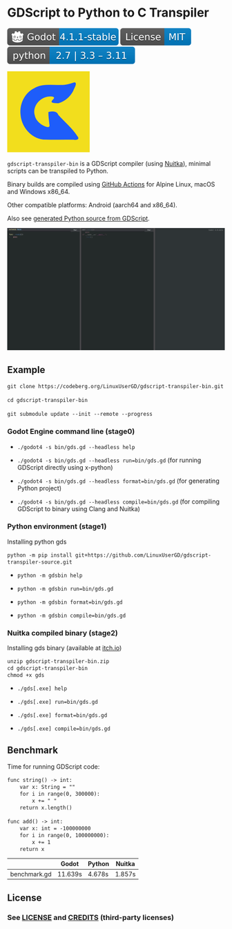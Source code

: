 # GDScript to Python to C Transpiler

[![Godot](Godot-v.svg)](https://downloads.tuxfamily.org/godotengine/4.0/)
[![MIT license](mit.svg)](LICENSE.md)
[![Python](python.svg)](https://www.python.org/)

[![Icon](icon.svg)](icon.svg) 

`gdscript-transpiler-bin` is a GDScript compiler (using [Nuitka](https://github.com/Nuitka/Nuitka)), minimal scripts can be transpiled to Python.

Binary builds are compiled using [GitHub Actions](https://github.com/LinuxUserGD/GDScript2PythonTranspiler/actions) for Alpine Linux, macOS and Windows x86_64.

Other compatible platforms: Android (aarch64 and x86_64).

Also see [generated Python source from GDScript](https://github.com/LinuxUserGD/gdscript-transpiler-source).


[![Video](preview.gif)](preview.gif)

## Example

```
git clone https://codeberg.org/LinuxUserGD/gdscript-transpiler-bin.git

cd gdscript-transpiler-bin

git submodule update --init --remote --progress
```

### Godot Engine command line (stage0)

- `./godot4 -s bin/gds.gd --headless help`

- `./godot4 -s bin/gds.gd --headless run=bin/gds.gd` (for running GDScript directly using x-python)

- `./godot4 -s bin/gds.gd --headless format=bin/gds.gd` (for generating Python project)

- `./godot4 -s bin/gds.gd --headless compile=bin/gds.gd` (for compiling GDScript to binary using Clang and Nuitka)

### Python environment (stage1)
Installing python gds
```
python -m pip install git+https://github.com/LinuxUserGD/gdscript-transpiler-source.git
```

- `python -m gdsbin help`

- `python -m gdsbin run=bin/gds.gd`

- `python -m gdsbin format=bin/gds.gd`

- `python -m gdsbin compile=bin/gds.gd`

### Nuitka compiled binary (stage2)
Installing gds binary (available at [itch.io](https://linuxusergd.itch.io/gdscript-transpiler-bin))
```
unzip gdscript-transpiler-bin.zip
cd gdscript-transpiler-bin
chmod +x gds
```

- `./gds[.exe] help`

- `./gds[.exe] run=bin/gds.gd`

- `./gds[.exe] format=bin/gds.gd`

- `./gds[.exe] compile=bin/gds.gd`

## Benchmark

Time for running GDScript code:

```gdscript
func string() -> int:
	var x: String = ""
	for i in range(0, 300000):
		x += " "
	return x.length()

func add() -> int:
	var x: int = -100000000
	for i in range(0, 100000000):
		x += 1
	return x
```

|              | Godot      | Python     | Nuitka
|--------------|------------|------------|------------
| benchmark.gd | 11.639s    | 4.678s     | 1.857s

## License

### See [LICENSE](LICENSE.md) and [CREDITS](CREDITS.md) (third-party licenses)
